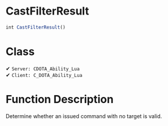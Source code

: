 # CastFilterResult
```js	
int CastFilterResult()
```
# Class
✔ `Server: CDOTA_Ability_Lua`  
✔ `Client: C_DOTA_Ability_Lua`  

# Function Description
Determine whether an issued command with no target is valid.
